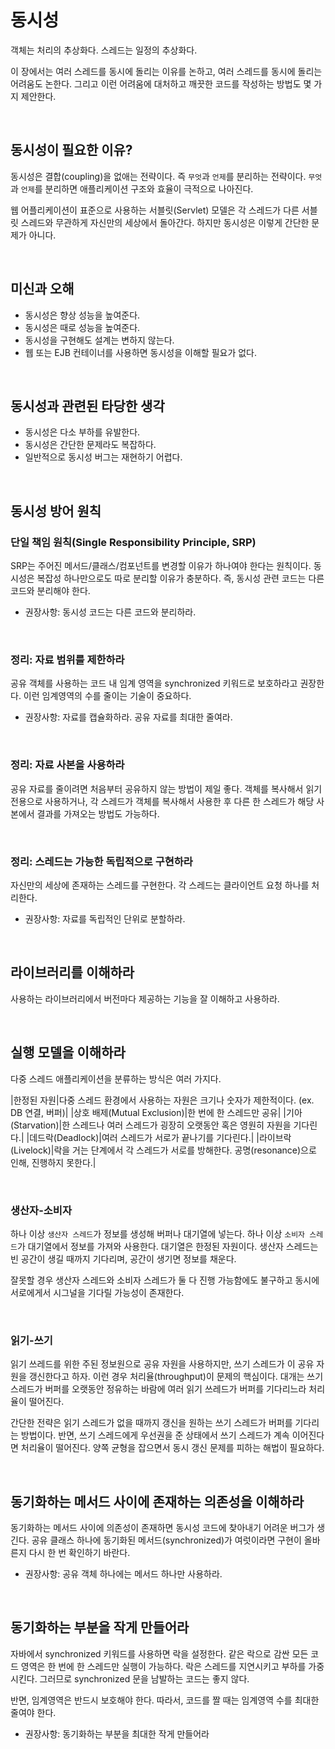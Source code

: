 # 동시성

객체는 처리의 추상화다. 스레드는 일정의 추상화다.

이 장에서는 여러 스레드를 동시에 돌리는 이유를 논하고, 여러 스레드를 동시에 돌리는 어려움도 논한다. 그리고 이런 어려움에 대처하고 깨끗한 코드를 작성하는 방법도 몇 가지 제안한다.

<br />

## 동시성이 필요한 이유?

동시성은 결합(coupling)을 없애는 전략이다. 즉 `무엇`과 `언제`를 분리하는 전략이다. `무엇`과 `언제`를 분리하면 애플리케이션 구조와 효율이 극적으로 나아진다.

웹 어플리케이션이 표준으로 사용하는 서블릿(Servlet) 모델은 각 스레드가 다른 서블릿 스레드와 무관하게 자신만의 세상에서 돌아간다. 하지만 동시성은 이렇게 간단한 문제가 아니다.

<br />

## 미신과 오해

- 동시성은 향상 성능을 높여준다.
- 동시성은 때로 성능을 높여준다.
- 동시성을 구현해도 설계는 변하지 않는다.
- 웹 또는 EJB 컨테이너를 사용하면 동시성을 이해할 필요가 없다.

<br />

## 동시성과 관련된 타당한 생각

- 동시성은 다소 부하를 유발한다.
- 동시성은 간단한 문제라도 복잡하다.
- 일반적으로 동시성 버그는 재현하기 어렵다.

<br />

## 동시성 방어 원칙

### 단일 책임 원칙(Single Responsibility Principle, SRP)

SRP는 주어진 메서드/클래스/컴포넌트를 변경할 이유가 하나여야 한다는 원칙이다. 동시성은 복잡성 하나만으로도 따로 분리할 이유가 충분하다. 즉, 동시성 관련 코드는 다른 코드와 분리해야 한다.

- 권장사항: 동시성 코드는 다른 코드와 분리하라.

<br />

### 정리: 자료 범위를 제한하라

공유 객체를 사용하는 코드 내 임계 영역을 synchronized 키워드로 보호하라고 권장한다. 이런 임계영역의 수를 줄이는 기술이 중요하다.

- 권장사항: 자료를 캡슐화하라. 공유 자료를 최대한 줄여라.

<br />

### 정리: 자료 사본을 사용하라

공유 자료를 줄이려면 처음부터 공유하지 않는 방법이 제일 좋다. 객체를 복사해서 읽기 전용으로 사용하거나, 각 스레드가 객체를 복사해서 사용한 후 다른 한 스레드가 해당 사본에서 결과를 가져오는 방법도 가능하다.

<br />

### 정리: 스레드는 가능한 독립적으로 구현하라

자신만의 세상에 존재하는 스레드를 구현한다. 각 스레드는 클라이언트 요청 하나를 처리한다.

- 권장사항: 자료를 독립적인 단위로 분할하라.

<br />

## 라이브러리를 이해하라

사용하는 라이브러리에서 버전마다 제공하는 기능을 잘 이해하고 사용하라.

<br />

## 실행 모델을 이해하라

다중 스레드 애플리케이션을 분류하는 방식은 여러 가지다.

|한정된 자원|다중 스레드 환경에서 사용하는 자원은 크기나 숫자가 제한적이다. (ex. DB 연결, 버퍼)|
|상호 배제(Mutual Exclusion)|한 번에 한 스레드만 공유|
|기아(Starvation)|한 스레드나 여러 스레드가 굉장히 오랫동안 혹은 영원히 자원을 기다린다.|
|데드락(Deadlock)|여러 스레드가 서로가 끝나기를 기다린다.|
|라이브락(Livelock)|락을 거는 단계에서 각 스레드가 서로를 방해한다. 공명(resonance)으로 인해, 진행하지 못한다.|

<br />

### 생산자-소비자

하나 이상 `생산자 스레드`가 정보를 생성해 버퍼나 대기열에 넣는다. 하나 이상 `소비자 스레드`가 대기열에서 정보를 가져와 사용한다. 대기열은 한정된 자원이다. 생산자 스레드는 빈 공간이 생길 때까지 기다리며, 공간이 생기면 정보를 채운다.

잘못할 경우 생산자 스레드와 소비자 스레드가 둘 다 진행 가능함에도 불구하고 동시에 서로에게서 시그널을 기다릴 가능성이 존재한다.

<br />

### 읽기-쓰기

읽기 쓰레드를 위한 주된 정보원으로 공유 자원을 사용하지만, 쓰기 스레드가 이 공유 자원을 갱신한다고 하자. 이런 경우 처리율(throughput)이 문제의 핵심이다. 대개는 쓰기 스레드가 버퍼를 오랫동안 정유하는 바람에 여러 읽기 쓰레드가 버퍼를 기다리느라 처리율이 떨어진다.

간단한 전략은 읽기 스레드가 없을 때까지 갱신을 원하는 쓰기 스레드가 버퍼를 기다리는 방법이다. 반면, 쓰기 스레드에게 우선권을 준 상태에서 쓰기 스레드가 계속 이어진다면 처리율이 떨어진다. 양쪽 균형을 잡으면서 동시 갱신 문제를 피하는 해법이 필요하다.

<br />

## 동기화하는 메서드 사이에 존재하는 의존성을 이해하라

동기화하는 메서드 사이에 의존성이 존재하면 동시성 코드에 찾아내기 어려운 버그가 생긴다. 공유 클래스 하나에 동기화된 메서드(synchronized)가 여럿이라면 구현이 올바른지 다시 한 번 확인하기 바란다.

- 권장사항: 공유 객체 하나에는 메서드 하나만 사용하라.

<br />

## 동기화하는 부분을 작게 만들어라

자바에서 synchronized 키워드를 사용하면 락을 설정한다. 같은 락으로 감싼 모든 코드 영역은 한 번에 한 스레드만 실행이 가능하다. 락은 스레드를 지연시키고 부하를 가중시킨다. 그러므로 synchronized 문을 남발하는 코드는 좋지 않다.

반면, 임계영역은 반드시 보호해야 한다. 따라서, 코드를 짤 때는 임계영역 수를 최대한 줄여야 한다.

- 권장사항: 동기화하는 부분을 최대한 작게 만들어라
